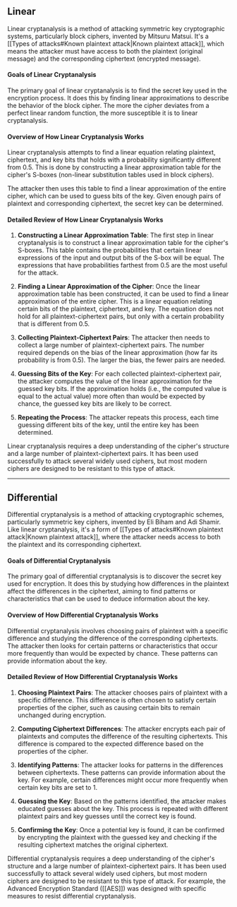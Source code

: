 ## Linear

Linear cryptanalysis is a method of attacking symmetric key cryptographic systems, particularly block ciphers, invented by Mitsuru Matsui. It's a [[Types of attacks#Known plaintext attack|Known plaintext attack]], which means the attacker must have access to both the plaintext (original message) and the corresponding ciphertext (encrypted message).

#### Goals of Linear Cryptanalysis

The primary goal of linear cryptanalysis is to find the secret key used in the encryption process. It does this by finding linear approximations to describe the behavior of the block cipher. The more the cipher deviates from a perfect linear random function, the more susceptible it is to linear cryptanalysis.

#### Overview of How Linear Cryptanalysis Works

Linear cryptanalysis attempts to find a linear equation relating plaintext, ciphertext, and key bits that holds with a probability significantly different from 0.5. This is done by constructing a linear approximation table for the cipher's S-boxes (non-linear substitution tables used in block ciphers).

The attacker then uses this table to find a linear approximation of the entire cipher, which can be used to guess bits of the key. Given enough pairs of plaintext and corresponding ciphertext, the secret key can be determined.

#### Detailed Review of How Linear Cryptanalysis Works

1. **Constructing a Linear Approximation Table**: The first step in linear cryptanalysis is to construct a linear approximation table for the cipher's S-boxes. This table contains the probabilities that certain linear expressions of the input and output bits of the S-box will be equal. The expressions that have probabilities farthest from 0.5 are the most useful for the attack.

2. **Finding a Linear Approximation of the Cipher**: Once the linear approximation table has been constructed, it can be used to find a linear approximation of the entire cipher. This is a linear equation relating certain bits of the plaintext, ciphertext, and key. The equation does not hold for all plaintext-ciphertext pairs, but only with a certain probability that is different from 0.5.

3. **Collecting Plaintext-Ciphertext Pairs**: The attacker then needs to collect a large number of plaintext-ciphertext pairs. The number required depends on the bias of the linear approximation (how far its probability is from 0.5). The larger the bias, the fewer pairs are needed.

4. **Guessing Bits of the Key**: For each collected plaintext-ciphertext pair, the attacker computes the value of the linear approximation for the guessed key bits. If the approximation holds (i.e., the computed value is equal to the actual value) more often than would be expected by chance, the guessed key bits are likely to be correct.

5. **Repeating the Process**: The attacker repeats this process, each time guessing different bits of the key, until the entire key has been determined.

Linear cryptanalysis requires a deep understanding of the cipher's structure and a large number of plaintext-ciphertext pairs. It has been used successfully to attack several widely used ciphers, but most modern ciphers are designed to be resistant to this type of attack.

---

## Differential

Differential cryptanalysis is a method of attacking cryptographic schemes, particularly symmetric key ciphers, invented by Eli Biham and Adi Shamir. Like linear cryptanalysis, it's a form of [[Types of attacks#Known plaintext attack|Known plaintext attack]], where the attacker needs access to both the plaintext and its corresponding ciphertext.

#### Goals of Differential Cryptanalysis

The primary goal of differential cryptanalysis is to discover the secret key used for encryption. It does this by studying how differences in the plaintext affect the differences in the ciphertext, aiming to find patterns or characteristics that can be used to deduce information about the key.

#### Overview of How Differential Cryptanalysis Works

Differential cryptanalysis involves choosing pairs of plaintext with a specific difference and studying the difference of the corresponding ciphertexts. The attacker then looks for certain patterns or characteristics that occur more frequently than would be expected by chance. These patterns can provide information about the key.

#### Detailed Review of How Differential Cryptanalysis Works

1. **Choosing Plaintext Pairs**: The attacker chooses pairs of plaintext with a specific difference. This difference is often chosen to satisfy certain properties of the cipher, such as causing certain bits to remain unchanged during encryption.

2. **Computing Ciphertext Differences**: The attacker encrypts each pair of plaintexts and computes the difference of the resulting ciphertexts. This difference is compared to the expected difference based on the properties of the cipher.

3. **Identifying Patterns**: The attacker looks for patterns in the differences between ciphertexts. These patterns can provide information about the key. For example, certain differences might occur more frequently when certain key bits are set to 1.

4. **Guessing the Key**: Based on the patterns identified, the attacker makes educated guesses about the key. This process is repeated with different plaintext pairs and key guesses until the correct key is found.

5. **Confirming the Key**: Once a potential key is found, it can be confirmed by encrypting the plaintext with the guessed key and checking if the resulting ciphertext matches the original ciphertext.

Differential cryptanalysis requires a deep understanding of the cipher's structure and a large number of plaintext-ciphertext pairs. It has been used successfully to attack several widely used ciphers, but most modern ciphers are designed to be resistant to this type of attack. For example, the Advanced Encryption Standard ([[AES]]) was designed with specific measures to resist differential cryptanalysis.